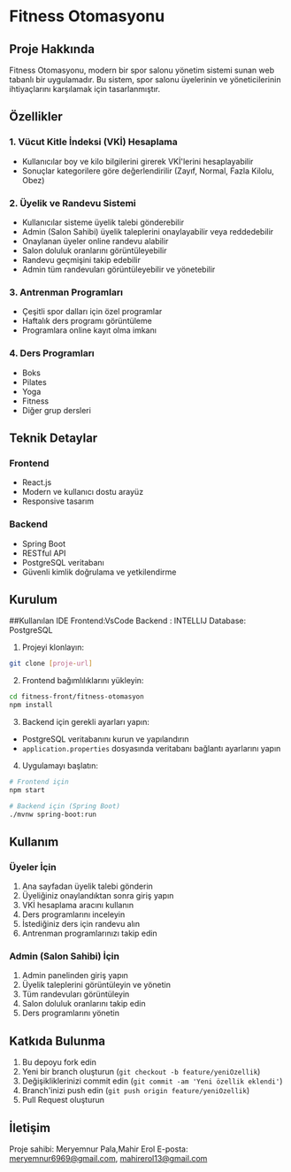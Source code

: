 # Fitness Otomasyonu

## Proje Hakkında
Fitness Otomasyonu, modern bir spor salonu yönetim sistemi sunan web tabanlı bir uygulamadır. Bu sistem, spor salonu üyelerinin ve yöneticilerinin ihtiyaçlarını karşılamak için tasarlanmıştır.

## Özellikler

### 1. Vücut Kitle İndeksi (VKİ) Hesaplama
- Kullanıcılar boy ve kilo bilgilerini girerek VKİ'lerini hesaplayabilir
- Sonuçlar kategorilere göre değerlendirilir (Zayıf, Normal, Fazla Kilolu, Obez)

### 2. Üyelik ve Randevu Sistemi
- Kullanıcılar sisteme üyelik talebi gönderebilir
- Admin (Salon Sahibi) üyelik taleplerini onaylayabilir veya reddedebilir
- Onaylanan üyeler online randevu alabilir
- Salon doluluk oranlarını görüntüleyebilir
- Randevu geçmişini takip edebilir
- Admin tüm randevuları görüntüleyebilir ve yönetebilir

### 3. Antrenman Programları
- Çeşitli spor dalları için özel programlar
- Haftalık ders programı görüntüleme
- Programlara online kayıt olma imkanı

### 4. Ders Programları
- Boks
- Pilates
- Yoga
- Fitness
- Diğer grup dersleri

## Teknik Detaylar

### Frontend
- React.js
- Modern ve kullanıcı dostu arayüz
- Responsive tasarım

### Backend
- Spring Boot
- RESTful API
- PostgreSQL veritabanı
- Güvenli kimlik doğrulama ve yetkilendirme

## Kurulum

##Kullanılan IDE
Frontend:VsCode
Backend : INTELLIJ 
Database: PostgreSQL

1. Projeyi klonlayın:
```bash
git clone [proje-url]
```

2. Frontend bağımlılıklarını yükleyin:
```bash
cd fitness-front/fitness-otomasyon
npm install
```

3. Backend için gerekli ayarları yapın:
- PostgreSQL veritabanını kurun ve yapılandırın
- `application.properties` dosyasında veritabanı bağlantı ayarlarını yapın

4. Uygulamayı başlatın:
```bash
# Frontend için
npm start

# Backend için (Spring Boot)
./mvnw spring-boot:run
```

## Kullanım

### Üyeler İçin
1. Ana sayfadan üyelik talebi gönderin
2. Üyeliğiniz onaylandıktan sonra giriş yapın
3. VKİ hesaplama aracını kullanın
4. Ders programlarını inceleyin
5. İstediğiniz ders için randevu alın
6. Antrenman programlarınızı takip edin

### Admin (Salon Sahibi) İçin
1. Admin panelinden giriş yapın
2. Üyelik taleplerini görüntüleyin ve yönetin
3. Tüm randevuları görüntüleyin
4. Salon doluluk oranlarını takip edin
5. Ders programlarını yönetin

## Katkıda Bulunma

1. Bu depoyu fork edin
2. Yeni bir branch oluşturun (`git checkout -b feature/yeniOzellik`)
3. Değişikliklerinizi commit edin (`git commit -am 'Yeni özellik eklendi'`)
4. Branch'inizi push edin (`git push origin feature/yeniOzellik`)
5. Pull Request oluşturun


## İletişim
Proje sahibi: Meryemnur Pala,Mahir Erol
E-posta: meryemnur6969@gmail.com, mahirerol13@gmail.com 